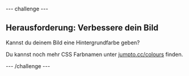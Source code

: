 \--- challenge \---

## Herausforderung: Verbessere dein Bild

Kannst du deinem Bild eine Hintergrundfarbe geben?

Du kannst noch mehr CSS Farbnamen unter <a href="http://jumpto.cc/colours" target="_blank">jumpto.cc/colours</a> finden.

\--- /challenge \---